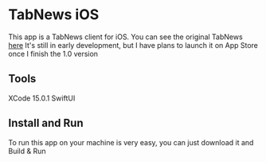 # TabNews iOS
This app is a TabNews client for iOS. You can see the original TabNews [here](https://github.com/filipedeschamps/tabnews.com.br)
It's still in early development, but I have plans to launch it on App Store once I finish the 1.0 version

## Tools
XCode 15.0.1
SwiftUI

## Install and Run
To run this app on your machine is very easy, you can just download it and Build & Run
